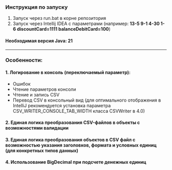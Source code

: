 ### Инструкция по запуску
1. Запуск через run.bat в корне репозитория
2. Запуск через Intellij IDEA с параметрами (например: **13-5 9-1 4-30 1-6 discountCard=1111 balanceDebitCard=100**)
#### Необходимая версия Java: **21**
---
### Особенности:
#### 1. Логирование в консоль (переключаемый параметр):
  * Ошибок
  * Чтение параметров консоли
  * Чтение и запись CSV
  * Перевод CSV в консольный вид
  (для оптимального отображения в IntelliJ рекомендуется установка параметра CSV_WRITER_CONSOLE_TAB_WIDTH класса CSVWriter в 4.0)
#### 2. Единая логика преобразования CSV-файлов в объекты с возможностями валидации
#### 3. Единая логика преобразования объектов в CSV файл с возможностью указания заголовков, формата и условных единиц (для конкретных типов данных)
#### 4. Использование BigDecimal при подсчете денежных единиц

